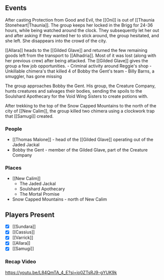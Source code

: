 ## Events
After casting Protection from Good and Evil, the [[Oni]] is out of [[Thaunia Stoneheart|Thaunia]]. The group keeps her locked in the Brigg for 24-36 hours, while being watched around the clock. They subsequently let her out and after asking if they wanted her to stick around, the group hesitated, and she left. She disappears into the crowd of the city.

[[Allara]] heads to the [[Gilded Glave]] and returned the few remaining goods left from the transport to [[Alhadria]]. Most of it was lost (along with her previous crew) after being attacked. The [[Gilded Glave]] gives the group a few job opportunities.
	- Criminal activity around Reggie's shop 
	- Unkillable chimera's that killed 4 of Bobby the Gent's team 
	- Billy Barns, a smuggler, has gone missing

The group approaches Bobby the Gent. His group, the Creature Company, hunts creatures and salvages their bodies, sending the spoils to the Soulshard Apothecary for the Void Wing Sisters to create potions with.

After trekking to the top of the Snow Capped Mountains to the north of the city of [[New Calim]], the group killed two chimera using a clockwork trap that [[Samugi]] created. 
 
### People
- [[Thomas Malone]] - head of the [[Gilded Glave]] operating out of the Jaded Jackal
- Bobby the Gent - member of the Gilded Glave, part of the Creature Company

### Places 
- [[New Calim]] 
	- The Jaded Jackal
	- Soulshard Apothecary
	- The Mortal Promise
- Snow Capped Mountains - north of New Calim

## Players Present
- [x] [[Sundara]] 
- [x] [[Cassius]] 
- [x] [[Varrick]] 
- [x] [[Allara]] 
- [x] [[Samugi]] 

### Recap Video

https://youtu.be/L84QmTA_4_E?si=io0ZTsRJ9-gYUK9k